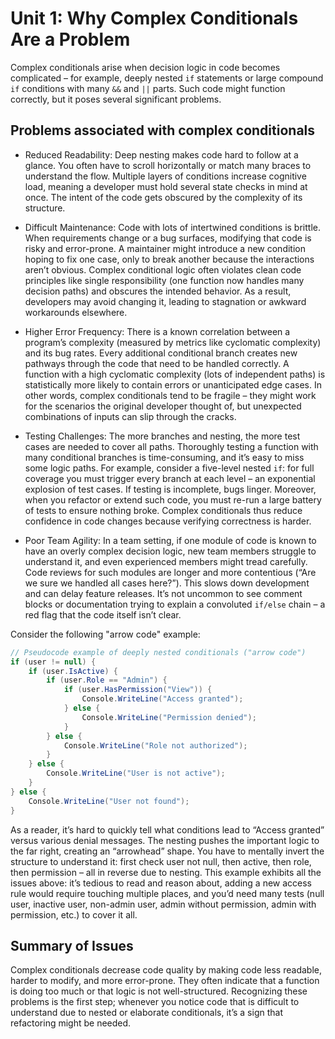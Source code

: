 # Unit 1: Why Complex Conditionals Are a Problem

Complex conditionals arise when decision logic in code becomes complicated – for example, deeply nested `if` statements or large compound `if` conditions with many `&&` and `||` parts. Such code might function correctly, but it poses several significant problems.

## Problems associated with complex conditionals

- Reduced Readability: Deep nesting makes code hard to follow at a glance. You often have to scroll horizontally or match many braces to understand the flow. Multiple layers of conditions increase cognitive load, meaning a developer must hold several state checks in mind at once. The intent of the code gets obscured by the complexity of its structure.

- Difficult Maintenance: Code with lots of intertwined conditions is brittle. When requirements change or a bug surfaces, modifying that code is risky and error-prone. A maintainer might introduce a new condition hoping to fix one case, only to break another because the interactions aren’t obvious. Complex conditional logic often violates clean code principles like single responsibility (one function now handles many decision paths) and obscures the intended behavior. As a result, developers may avoid changing it, leading to stagnation or awkward workarounds elsewhere.

- Higher Error Frequency: There is a known correlation between a program’s complexity (measured by metrics like cyclomatic complexity) and its bug rates. Every additional conditional branch creates new pathways through the code that need to be handled correctly. A function with a high cyclomatic complexity (lots of independent paths) is statistically more likely to contain errors or unanticipated edge cases. In other words, complex conditionals tend to be fragile – they might work for the scenarios the original developer thought of, but unexpected combinations of inputs can slip through the cracks.

- Testing Challenges: The more branches and nesting, the more test cases are needed to cover all paths. Thoroughly testing a function with many conditional branches is time-consuming, and it’s easy to miss some logic paths. For example, consider a five-level nested `if`: for full coverage you must trigger every branch at each level – an exponential explosion of test cases. If testing is incomplete, bugs linger. Moreover, when you refactor or extend such code, you must re-run a large battery of tests to ensure nothing broke. Complex conditionals thus reduce confidence in code changes because verifying correctness is harder.

- Poor Team Agility: In a team setting, if one module of code is known to have an overly complex decision logic, new team members struggle to understand it, and even experienced members might tread carefully. Code reviews for such modules are longer and more contentious (“Are we sure we handled all cases here?”). This slows down development and can delay feature releases. It’s not uncommon to see comment blocks or documentation trying to explain a convoluted `if/else` chain – a red flag that the code itself isn’t clear.

Consider the following "arrow code" example:

```csharp
// Pseudocode example of deeply nested conditionals ("arrow code")
if (user != null) {
    if (user.IsActive) {
        if (user.Role == "Admin") {
            if (user.HasPermission("View")) {
                Console.WriteLine("Access granted");
            } else {
                Console.WriteLine("Permission denied");
            }
        } else {
            Console.WriteLine("Role not authorized");
        }
    } else {
        Console.WriteLine("User is not active");
    }
} else {
    Console.WriteLine("User not found");
}
```

As a reader, it’s hard to quickly tell what conditions lead to “Access granted” versus various denial messages. The nesting pushes the important logic to the far right, creating an “arrowhead” shape. You have to mentally invert the structure to understand it: first check user not null, then active, then role, then permission – all in reverse due to nesting. This example exhibits all the issues above: it’s tedious to read and reason about, adding a new access rule would require touching multiple places, and you’d need many tests (null user, inactive user, non-admin user, admin without permission, admin with permission, etc.) to cover it all.

## Summary of Issues

Complex conditionals decrease code quality by making code less readable, harder to modify, and more error-prone. They often indicate that a function is doing too much or that logic is not well-structured. Recognizing these problems is the first step; whenever you notice code that is difficult to understand due to nested or elaborate conditionals, it’s a sign that refactoring might be needed.

